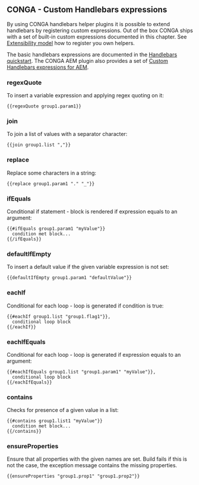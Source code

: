 ## CONGA - Custom Handlebars expressions

By using CONGA handlebars helper plugins it is possible to extend handlebars by registering custom expressions. Out of the box CONGA ships with a set of built-in custom expressions documented in this chapter. See [Extensibility model][extensibility] how to register you own helpers.

The basic handlebars expressions are documented in the [Handlebars quickstart][handlebars-quickstart]. The CONGA AEM plugin also provides a set of [Custom Handlebars expressions for AEM][aem-handlebars-helpers].


### regexQuote

To insert a variable expression and applying regex quoting on it:

```
{{regexQuote group1.param1}}
```


### join

To join a list of values with a separator character:

```
{{join group1.list ","}}
```


### replace

Replace some characters in a string:

```
{{replace group1.param1 "." "_"}}
```


### ifEquals

Conditional if statement - block is rendered if expression equals to an argument:

```
{{#ifEquals group1.param1 "myValue"}}
  condition met block...
{{/ifEquals}}
```


### defaultIfEmpty

To insert a default value if the given variable expression is not set:

```
{{defaultIfEmpty group1.param1 "defaultValue"}}
```


### eachIf

Conditional for each loop - loop is generated if condition is true:

```
{{#eachIf group1.list "group1.flag1"}},
  conditional loop block
{{/eachIf}}
```


### eachIfEquals

Conditional for each loop - loop is generated if expression equals to an argument:

```
{{#eachIfEquals group1.list "group1.param1" "myValue"}},
  conditional loop block
{{/eachIfEquals}}
```


### contains

Checks for presence of a given value in a list:

```
{{#contains group1.list1 "myValue"}}
  condition met block...
{{/contains}}
```


### ensureProperties

Ensure that all properties with the given names are set. Build fails if this is not the case, the exception message contains the missing properties.

```
{{ensureProperties "group1.prop1" "group1.prop2"}}
```



[handlebars-quickstart]: handlebars-quickstart.html
[extensibility]: extensibility.html
[aem-handlebars-helpers]: plugins/aem/handlebars-helpers.html
